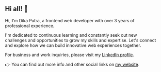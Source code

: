 ## Hi all! 👋

Hi, I'm Dika Putra, a frontend web developer with over 3 years of professional experience.

I'm dedicated to continuous learning and constantly seek out new challenges and opportunities to grow my skills and expertise. Let's connect and explore how we can build innovative web experiences together.

For business and work inquiries, please visit my [LinkedIn profile](https://www.linkedin.com/in/dikaptrw/).

👉 You can find out more info and other social links on [my website](https://dikaptrw.com).

<!--
**dikaptrw/dikaptrw** is a ✨ _special_ ✨ repository because its `README.md` (this file) appears on your GitHub profile.

Here are some ideas to get you started:

- 🔭 I’m currently working on ...
- 🌱 I’m currently learning ...
- 👯 I’m looking to collaborate on ...
- 🤔 I’m looking for help with ...
- 💬 Ask me about ...
- 📫 How to reach me: ...
- 😄 Pronouns: ...
- ⚡ Fun fact: ...
-->
